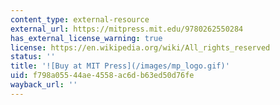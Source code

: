 ```yaml
---
content_type: external-resource
external_url: https://mitpress.mit.edu/9780262550284
has_external_license_warning: true
license: https://en.wikipedia.org/wiki/All_rights_reserved
status: ''
title: '![Buy at MIT Press](/images/mp_logo.gif)'
uid: f798a055-44ae-4558-ac6d-b63ed50d76fe
wayback_url: ''
---
```

